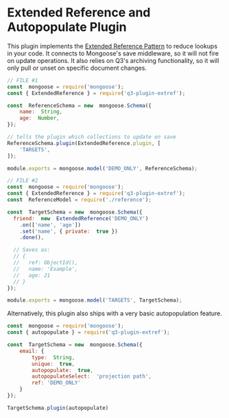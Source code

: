 # Extended Reference and Autopopulate Plugin

This plugin implements the
[Extended Reference Pattern](https://www.mongodb.com/blog/post/building-with-patterns-the-extended-reference-pattern)
to reduce lookups in your code. It connects to Mongoose's
save middleware, so it will not fire on update operations.
It also relies on Q3's archiving functionality, so it will
only pull or unset on specific document changes.

```Javascript
// FILE #1
const  mongoose = require('mongoose');
const { ExtendedReference } = require('q3-plugin-extref');

const  ReferenceSchema = new  mongoose.Schema({
    name:  String,
    age:  Number,
});

// tells the plugin which collections to update on save
ReferenceSchema.plugin(ExtendedReference.plugin, [
    'TARGETS',
]);

module.exports = mongoose.model('DEMO_ONLY', ReferenceSchema);

// FILE #2
const  mongoose = require('mongoose');
const { ExtendedReference } = require('q3-plugin-extref');
const  ReferenceModel = require('./reference');

const  TargetSchema = new  mongoose.Schema({
  friend:  new  ExtendedReference('DEMO_ONLY')
    .on(['name', 'age'])
    .set('name', { private:  true })
    .done(),

  // Saves as:
  // {
  //   ref: ObjectId(),
  //   name: 'Example',
  //   age: 21
  // }
});

module.exports = mongoose.model('TARGETS', TargetSchema);

```

Alternatively, this plugin also ships with a very basic
autopopulation feature.

```Javascript
const  mongoose = require('mongoose');
const { autopopulate } = require('q3-plugin-extref');

const  TargetSchema = new  mongoose.Schema({
    email: {
        type:  String,
        unique:  true,
        autopopulate:  true,
        autopopulateSelect:  'projection path',
        ref: 'DEMO_ONLY'
    }
});

TargetSchema.plugin(autopopulate)
```
